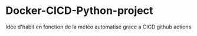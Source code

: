 # Docker-CICD-Python-project
Idée d'habit en fonction de la météo automatisé grace a CICD github actions

